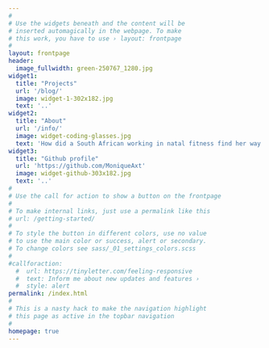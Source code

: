 ```yaml
---
#
# Use the widgets beneath and the content will be
# inserted automagically in the webpage. To make
# this work, you have to use › layout: frontpage
#
layout: frontpage
header:
  image_fullwidth: green-250767_1280.jpg
widget1:
  title: "Projects"
  url: '/blog/'
  image: widget-1-302x182.jpg
  text: '..'
widget2:
  title: "About"
  url: '/info/'
  image: widget-coding-glasses.jpg
  text: 'How did a South African working in natal fitness find her way to coding?'
widget3:
  title: "Github profile"
  url: 'https://github.com/MoniqueAxt'
  image: widget-github-303x182.jpg
  text: '..'
#
# Use the call for action to show a button on the frontpage
#
# To make internal links, just use a permalink like this
# url: /getting-started/
#
# To style the button in different colors, use no value
# to use the main color or success, alert or secondary.
# To change colors see sass/_01_settings_colors.scss
#
#callforaction:
  #  url: https://tinyletter.com/feeling-responsive
  #  text: Inform me about new updates and features ›
  #  style: alert
permalink: /index.html
#
# This is a nasty hack to make the navigation highlight
# this page as active in the topbar navigation
#
homepage: true
---
```

